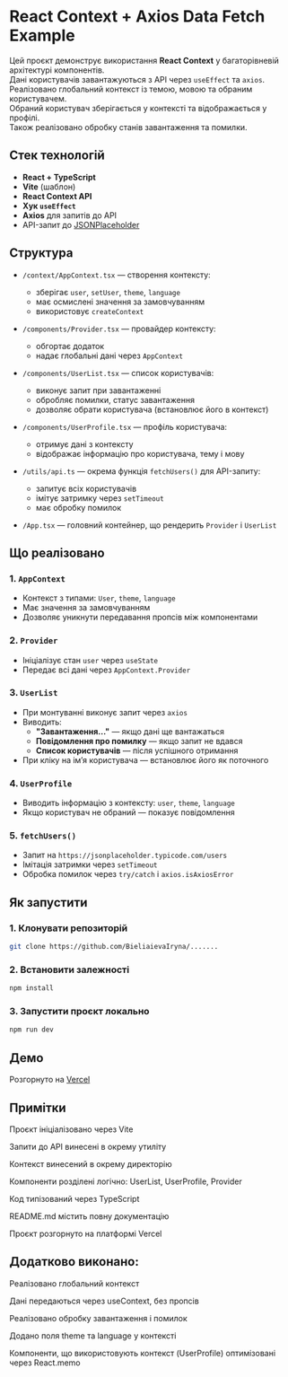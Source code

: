 # React Context + Axios Data Fetch Example

Цей проєкт демонструє використання **React Context** у багаторівневій архітектурі компонентів.  
Дані користувачів завантажуються з API через `useEffect` та `axios`.  
Реалізовано глобальний контекст із темою, мовою та обраним користувачем.  
Обраний користувач зберігається у контексті та відображається у профілі.  
Також реалізовано обробку станів завантаження та помилки.


## Стек технологій

- **React + TypeScript**
- **Vite** (шаблон)
- **React Context API**
- **Хук `useEffect`**
- **Axios** для запитів до API
- API-запит до [JSONPlaceholder](https://jsonplaceholder.typicode.com/users)


## Структура

- `/context/AppContext.tsx` — створення контексту:
  - зберігає `user`, `setUser`, `theme`, `language`
  - має осмислені значення за замовчуванням
  - використовує `createContext`

- `/components/Provider.tsx` — провайдер контексту:
  - обгортає додаток
  - надає глобальні дані через `AppContext`

- `/components/UserList.tsx` — список користувачів:
  - виконує запит при завантаженні
  - обробляє помилки, статус завантаження
  - дозволяє обрати користувача (встановлює його в контекст)

- `/components/UserProfile.tsx` — профіль користувача:
  - отримує дані з контексту
  - відображає інформацію про користувача, тему і мову

- `/utils/api.ts` — окрема функція `fetchUsers()` для API-запиту:
  - запитує всіх користувачів
  - імітує затримку через `setTimeout`
  - має обробку помилок

- `/App.tsx` — головний контейнер, що рендерить `Provider` і `UserList`


## Що реалізовано

### 1. `AppContext`

- Контекст з типами: `User`, `theme`, `language`
- Має значення за замовчуванням
- Дозволяє уникнути передавання пропсів між компонентами

### 2. `Provider`

- Ініціалізує стан `user` через `useState`
- Передає всі дані через `AppContext.Provider`

### 3. `UserList`

- При монтуванні виконує запит через `axios`
- Виводить:
  - **"Завантаження..."** — якщо дані ще вантажаться
  - **Повідомлення про помилку** — якщо запит не вдався
  - **Список користувачів** — після успішного отримання
- При кліку на ім’я користувача — встановлює його як поточного

### 4. `UserProfile`

- Виводить інформацію з контексту: `user`, `theme`, `language`
- Якщо користувач не обраний — показує повідомлення

### 5. `fetchUsers()`

- Запит на `https://jsonplaceholder.typicode.com/users`
- Імітація затримки через `setTimeout`
- Обробка помилок через `try/catch` і `axios.isAxiosError`


## Як запустити

### 1. Клонувати репозиторій

```bash
git clone https://github.com/BieliaievaIryna/.......
```

### 2. Встановити залежності

```bash
npm install
```

### 3. Запустити проєкт локально

```bash
npm run dev
```

## Демо

Розгорнуто на [Vercel]()

## Примітки

Проєкт ініціалізовано через Vite

Запити до API винесені в окрему утиліту

Контекст винесений в окрему директорію

Компоненти розділені логічно: UserList, UserProfile, Provider

Код типізований через TypeScript

README.md містить повну документацію

Проєкт розгорнуто на платформі Vercel

## Додатково виконано:

Реалізовано глобальний контекст

Дані передаються через useContext, без пропсів

Реалізовано обробку завантаження і помилок

Додано поля theme та language у контексті

Компоненти, що використовують контекст (UserProfile) оптимізовані через React.memo